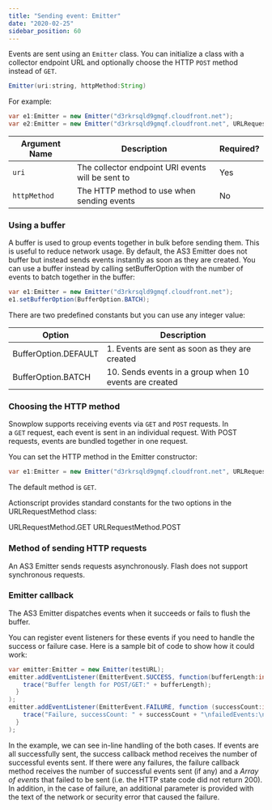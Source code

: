 ```yaml
---
title: "Sending event: Emitter"
date: "2020-02-25"
sidebar_position: 60
---
```


Events are sent using an `Emitter` class. You can initialize a class with a collector endpoint URL and optionally choose the HTTP `POST` method instead of `GET`.

```java
Emitter(uri:string, httpMethod:String)
```

For example:

```java
var e1:Emitter = new Emitter("d3rkrsqld9gmqf.cloudfront.net");
var e2:Emitter = new Emitter("d3rkrsqld9gmqf.cloudfront.net", URLRequestMethod.POST);
```

| **Argument Name** | **Description** | **Required?** |
| --- | --- | --- |
| `uri` | The collector endpoint URI events will be sent to | Yes |
| `httpMethod` | The HTTP method to use when sending events | No |

### Using a buffer

A buffer is used to group events together in bulk before sending them. This is useful to reduce network usage. By default, the AS3 Emitter does not buffer but instead sends events instantly as soon as they are created. You can use a buffer instead by calling setBufferOption with the number of events to batch together in the buffer:

```java
var e1:Emitter = new Emitter("d3rkrsqld9gmqf.cloudfront.net");
e1.setBufferOption(BufferOption.BATCH);
```

There are two predefined constants but you can use any integer value:

| **Option** | **Description** |
| --- | --- |
| BufferOption.DEFAULT | 1. Events are sent as soon as they are created |
| BufferOption.BATCH | 10. Sends events in a group when 10 events are created |

### Choosing the HTTP method

Snowplow supports receiving events via `GET` and `POST` requests. In a `GET` request, each event is sent in an individual request. With POST requests, events are bundled together in one request.

You can set the HTTP method in the Emitter constructor:

```java
var e1:Emitter = new Emitter("d3rkrsqld9gmqf.cloudfront.net", URLRequestMethod.POST);
```

The default method is `GET`.

Actionscript provides standard constants for the two options in the URLRequestMethod class:

URLRequestMethod.GET URLRequestMethod.POST

### Method of sending HTTP requests

An AS3 Emitter sends requests asynchronously. Flash does not support synchronous requests.

### Emitter callback

The AS3 Emitter dispatches events when it succeeds or fails to flush the buffer.

You can register event listeners for these events if you need to handle the success or failure case. Here is a sample bit of code to show how it could work:

```java
var emitter:Emitter = new Emitter(testURL);
emitter.addEventListener(EmitterEvent.SUCCESS, function(bufferLength:int) {
    trace("Buffer length for POST/GET:" + bufferLength);
  }
);
emitter.addEventListener(EmitterEvent.FAILURE, function (successCount:int, failedEvents:Array, errorString:String) {
    trace("Failure, successCount: " + successCount + "\nfailedEvents:\n" + failedEvents.toString() + "\nerror:\n" + errorString:String);
  }
);
```

In the example, we can see in-line handling of the both cases. If events are all successfully sent, the success callback method receives the number of successful events sent. If there were any failures, the failure callback method receives the number of successful events sent (if any) and a _Array of events_ that failed to be sent (i.e. the HTTP state code did not return 200). In addition, in the case of failure, an additional parameter is provided with the text of the network or security error that caused the failure.
